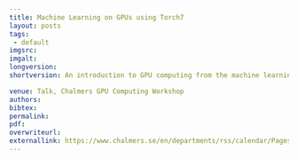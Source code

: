 ```yaml
---
title: Machine Learning on GPUs using Torch7
layout: posts
tags:
 - default
imgsrc: 
imgalt: 
longversion:
shortversion: An introduction to GPU computing from the machine learning perspective. I presented a survey of three different libraries- Theano, Torch, and Tensorflow. The first two libraries have backends both for CPUs and GPUs. TensorFlow has a more flexible backend, and also allows distributed computing on clusters. The talk also included a discussion about throughput and arithmetic intensity, inspired by Adam Coates lecture at the Deep Learning Summer School 2015.

venue: Talk, Chalmers GPU Computing Workshop
authors: 
bibtex: 
permalink:
pdf: 
overwriteurl: 
externallink: https://www.chalmers.se/en/departments/rss/calendar/Pages/GPU-Computing-Workshop.aspx
---
```


